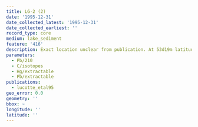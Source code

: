 ```yaml
---
title: LG-2 (2)
date: '1995-12-31'
date_collected_latest: '1995-12-31'
date_collected_earliest: ''
record_type: core
medium: lake_sediment
feature: '416'
description: Exact location unclear from publication. At 53d19m latitude.
parameters:
  - Pb/210
  - C/isotopes
  - Hg/extractable
  - Pb/extractable
publications:
  - lucotte_etal95
geo_error: 0.0
geometry: ''
bbox: ~
longitude: ''
latitude: ''
---
```

